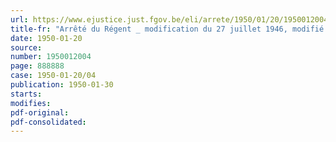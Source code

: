 ```yaml
---
url: https://www.ejustice.just.fgov.be/eli/arrete/1950/01/20/1950012004/justel
title-fr: "Arrêté du Régent _ modification du 27 juillet 1946, modifié par l'arrêté du 24 mars 1947, déterminant la compétence et le ressort des diverses commissions paritaires, instituées en exécution de l'arrêté-loi du 9 juin 1945"
date: 1950-01-20
source:
number: 1950012004
page: 888888
case: 1950-01-20/04
publication: 1950-01-30
starts:
modifies:
pdf-original:
pdf-consolidated:
---
```


